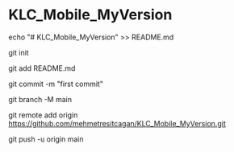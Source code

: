 # KLC_Mobile_MyVersion

echo "# KLC_Mobile_MyVersion" >> README.md

git init

git add README.md

git commit -m "first commit"

git branch -M main

git remote add origin https://github.com/mehmetresitcagan/KLC_Mobile_MyVersion.git

git push -u origin main
